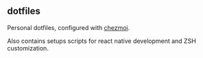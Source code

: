 ## dotfiles

Personal dotfiles, configured with [chezmoi](https://github.com/twpayne/chezmoi).

Also contains setups scripts for react native development and ZSH customization.
